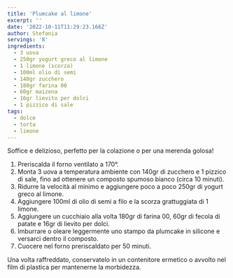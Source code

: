 ```yaml
---
title: 'Plumcake al limone'
excerpt: ''
date: '2022-10-11T11:29:23.166Z'
author: Stefania
servings: '8'
ingredients:
  - 3 uova
  - 250gr yogurt greco al limone
  - 1 limone (scorza)
  - 100ml olio di semi
  - 140gr zucchero
  - 180gr farina 00
  - 60gr maizena
  - 16gr lievito per dolci
  - 1 pizzico di sale
tags:
  - dolce
  - torta
  - limone
---
```


Soffice e delizioso, perfetto per la colazione o per una merenda golosa!

1. Preriscalda il forno ventilato a 170°.
2. Monta 3 uova a temperatura ambiente con 140gr di zucchero e 1 pizzico di sale, fino ad ottenere un composto spumoso bianco (circa 10 minuti).
3. Ridurre la velocità al minimo e aggiungere poco a poco 250gr di yogurt greco al limone.
4. Aggiungere 100ml di olio di semi a filo e la scorza grattuggiata di 1 limone.
5. Aggiungere un cucchiaio alla volta 180gr di farina 00, 60gr di fecola di patate e 16gr di lievito per dolci.
6. Imburrare o oleare leggermente uno stampo da plumcake in silicone e versarci dentro il composto.
7. Cuocere nel forno preriscaldato per 50 minuti.

Una volta raffreddato, conservatelo in un contenitore ermetico o avvolto nel film di plastica per mantenerne la morbidezza.
